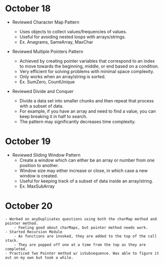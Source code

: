 # October 18
-   Reviewed Character Map Pattern
    - Uses objects to collect values/frequencies of values.
    - Useful for avoiding nested loops with arrays/strings.
    - Ex. Anagrams, SameArray, MaxChar


-   Reviewed Multiple Pointers Pattern
    - Achieved by creating pointer variables that correspond to an index to move towards the beginning, middle, or end based on a condition.
    - Very efficient for solving problems with minimal space complexity.
    - Only works when an array/string is sorted.
    - Ex. SumZero, CountUnique


-   Reviewed Divide and Conquer
    - Divide a data set into smaller chunks and then repeat that process with a subset of data.
    - For example, if you have an array and need to find a value, you can keep breaking it in half to search.
    - The pattern may significantly decreases time complexity.

# October 19
-   Reviewed Sliding Window Pattern
    - Create a window which can either be an array or number from one position to another.
    - Window size may either increase or close, in which case a new window is created.
    - Useful for keeping track of a subset of data inside an array/string.
    - Ex. MaxSubArray

# October 20
    - Worked on anyDuplicates questions using both the charMap method and pointer method.
        - Feeling good about charMaps, but pointer method needs work.
    - Started Recursion Module
        - As functions are invoked, they are added to the top of the call stack.
        - They are popped off one at a time from the top as they are completed.
    - Practiced Two Pointer method w/ isSubsequence. Was able to figure it out on my own but took a while.
